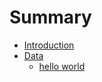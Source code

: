 # Summary

* [Introduction](README.md)
* [Data](post/data/README.md)
    * [hello world](post/data/helloworld.md)